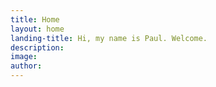 ```yaml
---
title: Home
layout: home
landing-title: Hi, my name is Paul. Welcome.
description:
image:
author:
---
```

